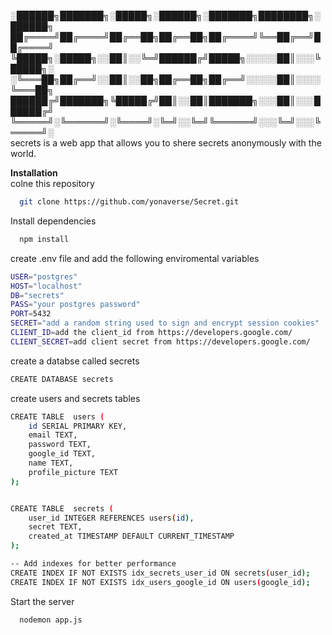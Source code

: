                           
░██████╗███████╗░█████╗░██████╗░███████╗████████╗░██████╗
██╔════╝██╔════╝██╔══██╗██╔══██╗██╔════╝╚══██╔══╝██╔════╝
╚█████╗░█████╗░░██║░░╚═╝██████╔╝█████╗░░░░░██║░░░╚█████╗░
░╚═══██╗██╔══╝░░██║░░██╗██╔══██╗██╔══╝░░░░░██║░░░░╚═══██╗
██████╔╝███████╗╚█████╔╝██║░░██║███████╗░░░██║░░░██████╔╝
╚═════╝░╚══════╝░╚════╝░╚═╝░░╚═╝╚══════╝░░░╚═╝░░░╚═════╝░                       
secrets is a web app that allows you to shere secrets anonymously with the world.

**Installation**                         
colne this repository 
```bash
  git clone https://github.com/yonaverse/Secret.git
```

Install dependencies

```bash
  npm install
```
create .env file and add the following enviromental variables 
```bash
USER="postgres"
HOST="localhost"
DB="secrets"
PASS="your postgres password"
PORT=5432
SECRET="add a random string used to sign and encrypt session cookies"
CLIENT_ID=add the client_id from https://developers.google.com/
CLIENT_SECRET=add client secret from https://developers.google.com/

```
create a databse called secrets
```bash
CREATE DATABASE secrets
```
create users and secrets tables 
```bash
CREATE TABLE  users (
    id SERIAL PRIMARY KEY,
    email TEXT,
    password TEXT,
    google_id TEXT,
    name TEXT,
    profile_picture TEXT
);
```

```bash

CREATE TABLE  secrets (
    user_id INTEGER REFERENCES users(id),
    secret TEXT,
    created_at TIMESTAMP DEFAULT CURRENT_TIMESTAMP
);

-- Add indexes for better performance
CREATE INDEX IF NOT EXISTS idx_secrets_user_id ON secrets(user_id);
CREATE INDEX IF NOT EXISTS idx_users_google_id ON users(google_id);
```
Start the server

```bash
  nodemon app.js
```

